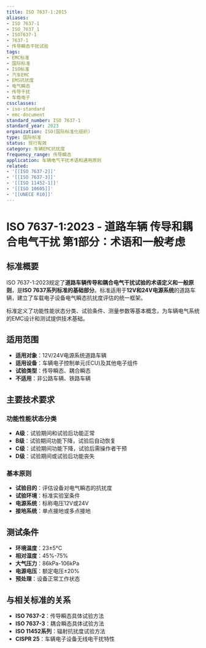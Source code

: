 ```yaml
---
title: ISO 7637-1:2015
aliases:
- ISO 7637-1
- ISO_7637_1
- ISO7637-1
- 7637-1
- 传导瞬态干扰试验
tags:
- EMC标准
- 国际标准
- ISO标准
- 汽车EMC
- EMS抗扰度
- 电气瞬态
- 传导干扰
- 车载电子
cssclasses:
- iso-standard
- emc-document
standard_number: ISO 7637-1
standard_year: 2023
organization: ISO(国际标准化组织)
type: 国际标准
status: 现行有效
category: 车辆EMC抗扰度
frequency_range: 传导瞬态
application: 车辆电气干扰术语和通用原则
related:
- '[[ISO 7637-2]]'
- '[[ISO 7637-3]]'
- '[[ISO 11452-1]]'
- '[[ISO 10605]]'
- '[[UNECE R10]]'
---
```


# ISO 7637-1:2023 - 道路车辆 传导和耦合电气干扰 第1部分：术语和一般考虑

## 标准概要

ISO 7637-1:2023规定了**道路车辆传导和耦合电气干扰试验的术语定义和一般原则**，是**ISO 7637系列标准的基础部分**。标准适用于**12V和24V电源系统**的道路车辆，建立了车载电子设备电气瞬态抗扰度评估的统一框架。

标准定义了功能性能状态分类、试验条件、测量参数等基本概念，为车辆电气系统的EMC设计和测试提供技术基础。

## 适用范围

- **适用对象**：12V/24V电源系统道路车辆
- **适用设备**：车辆电子控制单元(ECU)及其他电子组件
- **试验类型**：传导瞬态、耦合瞬态
- **不适用**：非公路车辆、铁路车辆

## 主要技术要求

### 功能性能状态分类

- **A级**：试验期间和试验后功能正常
- **B级**：试验期间功能下降，试验后自动恢复
- **C级**：试验期间功能下降，试验后需操作者干预
- **D级**：试验期间或试验后功能丧失

### 基本原则

- **试验目的**：评估设备对电气瞬态的抗扰度
- **试验环境**：标准实验室条件
- **电源系统**：标称电压12V或24V
- **接地系统**：单点接地或多点接地

## 测试条件

- **环境温度**：23±5°C
- **相对湿度**：45%-75%
- **大气压力**：86kPa-106kPa
- **电源电压**：额定电压±20%
- **预处理**：设备正常工作状态

## 与相关标准的关系

- **ISO 7637-2**：传导瞬态具体试验方法
- **ISO 7637-3**：耦合瞬态具体试验方法
- **ISO 11452系列**：辐射抗扰度试验方法
- **CISPR 25**：车辆电子设备无线电干扰特性